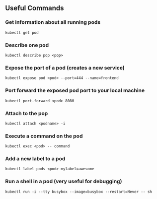 ## Useful Commands
### Get information about all running pods

	kubectl get pod
	
### Describe one pod

	kubectl describe pop <pop>
	
### Expose the port of a pod (creates a new service)

	kubectl expose pod <pod> --port=444 --name=frontend
	
### Port forward the exposed pod port to your local machine

	kubectl port-forward <pod> 8080
	
### Attach to the pop

	kubectl attach <podname> -i

### Execute a command on the pod

	kubectl exec <pod> -- command


### Add a new label to a pod

	kubectl label pods <pod> mylabel=awesome
	
### Run a shell in a pod (very useful for debugging)

	kubectl run -i --tty busybox --image=busybox --restart=Never -- sh	
	